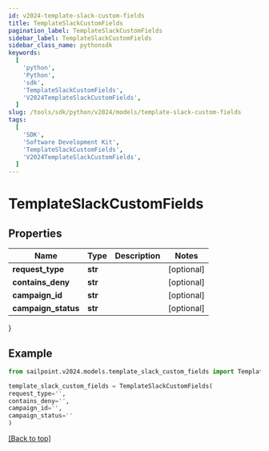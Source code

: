 ```yaml
---
id: v2024-template-slack-custom-fields
title: TemplateSlackCustomFields
pagination_label: TemplateSlackCustomFields
sidebar_label: TemplateSlackCustomFields
sidebar_class_name: pythonsdk
keywords:
  [
    'python',
    'Python',
    'sdk',
    'TemplateSlackCustomFields',
    'V2024TemplateSlackCustomFields',
  ]
slug: /tools/sdk/python/v2024/models/template-slack-custom-fields
tags:
  [
    'SDK',
    'Software Development Kit',
    'TemplateSlackCustomFields',
    'V2024TemplateSlackCustomFields',
  ]
---
```


# TemplateSlackCustomFields

## Properties

| Name                | Type    | Description | Notes      |
| ------------------- | ------- | ----------- | ---------- |
| **request_type**    | **str** |             | [optional] |
| **contains_deny**   | **str** |             | [optional] |
| **campaign_id**     | **str** |             | [optional] |
| **campaign_status** | **str** |             | [optional] |

}

## Example

```python
from sailpoint.v2024.models.template_slack_custom_fields import TemplateSlackCustomFields

template_slack_custom_fields = TemplateSlackCustomFields(
request_type='',
contains_deny='',
campaign_id='',
campaign_status=''
)

```

[[Back to top]](#)
